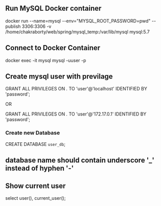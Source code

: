 ## Run MySQL Docker container

docker run --name=mysql --env="MYSQL_ROOT_PASSWORD=pwd" --publish 3306:3306 -v /home/chakraborty/web/spring/mysql_temp:/var/lib/mysql mysql:5.7

## Connect to Docker Container

docker exec -it mysql mysql -uuser -p

## Create mysql user with previlage

GRANT ALL PRIVILEGES ON _._ TO 'user'@'localhost' IDENTIFIED BY 'password';

OR

GRANT ALL PRIVILEGES ON _._ TO 'user'@'172.17.0.1' IDENTIFIED BY 'password';

### Create new Database

CREATE DATABASE `user_db`;

## database name should contain underscore '\_' instead of hyphen '-'

## Show current user

select user(), current_user();
